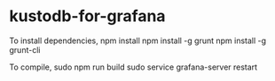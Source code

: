 # kustodb-for-grafana

To install dependencies,
npm install
npm install -g grunt
npm install -g grunt-cli

To compile,
sudo npm run build
sudo service grafana-server restart
